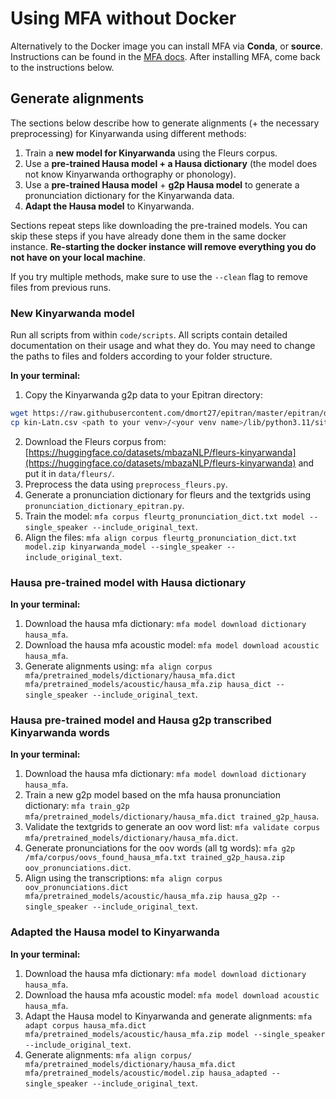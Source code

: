 # Using MFA without Docker

Alternatively to the Docker image you can install MFA via **Conda**, or **source**. Instructions can be found in the [MFA docs](https://montreal-forced-aligner.readthedocs.io/en/latest/installation.html). After installing MFA, come back to the instructions below.

## Generate alignments

The sections below describe how to generate alignments (+ the necessary preprocessing) for Kinyarwanda using different methods:

1. Train a **new model for Kinyarwanda** using the Fleurs corpus.
2. Use a **pre-trained Hausa model + a Hausa dictionary** (the model does not know Kinyarwanda orthography or phonology).
3. Use a **pre-trained Hausa model** + **g2p Hausa model** to generate a pronunciation dictionary for the Kinyarwanda data.
4. **Adapt the Hausa model** to Kinyarwanda.

Sections repeat steps like downloading the pre-trained models. You can skip these steps if you have already done them in the same docker instance. **Re-starting the docker instance will remove everything you do not have on your local machine**.

If you try multiple methods, make sure to use the `--clean` flag to remove files from previous runs.

### New Kinyarwanda model

Run all scripts from within `code/scripts`. All scripts contain detailed documentation on their usage and what they do. You may need to change the paths to files and folders according to your folder structure.

**In your terminal:**

1. Copy the Kinyarwanda g2p data to your Epitran directory:

```sh
wget https://raw.githubusercontent.com/dmort27/epitran/master/epitran/data/map/kin-Latn.csv
cp kin-Latn.csv <path to your venv>/<your venv name>/lib/python3.11/site-packages/epitran/data/space
```

2. Download the Fleurs corpus from: [https://huggingface.co/datasets/mbazaNLP/fleurs-kinyarwanda](https://huggingface.co/datasets/mbazaNLP/fleurs-kinyarwanda) and put it in `data/fleurs/`.
3. Preprocess the data using `preprocess_fleurs.py`.
4. Generate a pronunciation dictionary for fleurs and the textgrids using `pronunciation_dictionary_epitran.py`.
5. Train the model: `mfa corpus fleurtg_pronunciation_dict.txt model --single_speaker --include_original_text`.
6. Align the files: `mfa align corpus fleurtg_pronunciation_dict.txt model.zip kinyarwanda_model --single_speaker --include_original_text`.

### Hausa pre-trained model with Hausa dictionary

**In your terminal:**

1. Download the hausa mfa dictionary: `mfa model download dictionary hausa_mfa`.
2. Download the hausa mfa acoustic model: `mfa model download acoustic hausa_mfa`.
3. Generate alignments using: `mfa align corpus mfa/pretrained_models/dictionary/hausa_mfa.dict mfa/pretrained_models/acoustic/hausa_mfa.zip hausa_dict --single_speaker --include_original_text`.

### Hausa pre-trained model and Hausa g2p transcribed Kinyarwanda words

**In your terminal:**

1. Download the hausa mfa dictionary: `mfa model download dictionary hausa_mfa`.
2. Train a new g2p model based on the mfa hausa pronunciation dictionary: `mfa train_g2p mfa/pretrained_models/dictionary/hausa_mfa.dict trained_g2p_hausa`.
3. Validate the textgrids to generate an oov word list: `mfa validate corpus mfa/pretrained_models/dictionary/hausa_mfa.dict`.
4. Generate pronunciations for the oov words (all tg words): `mfa g2p /mfa/corpus/oovs_found_hausa_mfa.txt trained_g2p_hausa.zip oov_pronunciations.dict`.
5. Align using the transcriptions: `mfa align corpus oov_pronunciations.dict mfa/pretrained_models/acoustic/hausa_mfa.zip hausa_g2p --single_speaker --include_original_text`.

### Adapted the Hausa model to Kinyarwanda

**In your terminal:**

1. Download the hausa mfa dictionary: `mfa model download dictionary hausa_mfa`.
2. Download the hausa mfa acoustic model: `mfa model download acoustic hausa_mfa`.
3. Adapt the Hausa model to Kinyarwanda and generate alignments: `mfa adapt corpus hausa_mfa.dict mfa/pretrained_models/acoustic/hausa_mfa.zip model --single_speaker --include_original_text`.
4. Generate alignments: `mfa align corpus/ mfa/pretrained_models/dictionary/hausa_mfa.dict mfa/pretrained_models/acoustic/model.zip hausa_adapted --single_speaker --include_original_text`.
